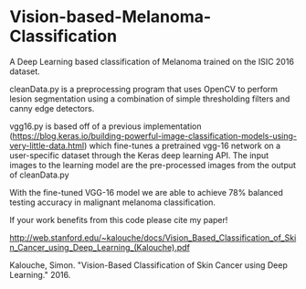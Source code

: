 # Vision-based-Melanoma-Classification
A Deep Learning based classification of Melanoma trained on the ISIC 2016 dataset. 

cleanData.py is a preprocessing program that uses OpenCV to perform lesion segmentation using a combination of simple thresholding filters and canny edge detectors.

vgg16.py is based off of a previous implementation (https://blog.keras.io/building-powerful-image-classification-models-using-very-little-data.html) which fine-tunes a pretrained vgg-16 network on a user-specific dataset through the Keras deep learning API. The input images to the learning model are the pre-processed images from the output of cleanData.py

With the fine-tuned VGG-16 model we are able to achieve 78% balanced testing accuracy in malignant melanoma classification.

If your work benefits from this code please cite my paper! 

http://web.stanford.edu/~kalouche/docs/Vision_Based_Classification_of_Skin_Cancer_using_Deep_Learning_(Kalouche).pdf

Kalouche, Simon. "Vision-Based Classification of Skin Cancer using Deep Learning." 2016.



